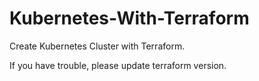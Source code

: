 # Kubernetes-With-Terraform
Create Kubernetes Cluster with Terraform.

If you have trouble, please update terraform version.

